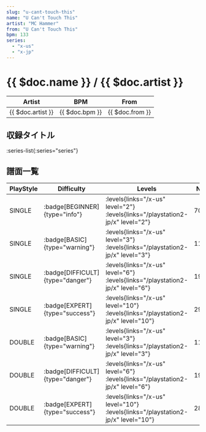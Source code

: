 ```yaml
---
slug: "u-cant-touch-this"
name: "U Can't Touch This"
artist: "MC Hammer"
from: "U Can't Touch This"
bpm: 133
series:
  - "x-us"
  - "x-jp"
---
```


# {{ $doc.name }} / {{ $doc.artist }}

|Artist|BPM|From|
|------|---|----|
|{{ $doc.artist }}|{{ $doc.bpm }}|{{ $doc.from }}|

## 収録タイトル

:series-list{:series="series"}

## 譜面一覧

|PlayStyle|Difficulty|Levels|Notes|Movie|
|---------|----------|------|-----|-----|
|SINGLE| :badge[BEGINNER]{type="info"}| :levels{links="/x-us" level="2"}  :levels{links="/playstation2-jp/x" level="2"}|70/0||
|SINGLE| :badge[BASIC]{type="warning"}| :levels{links="/x-us" level="3"}  :levels{links="/playstation2-jp/x" level="3"}|118/2||
|SINGLE| :badge[DIFFICULT]{type="danger"}| :levels{links="/x-us" level="6"}  :levels{links="/playstation2-jp/x" level="6"}|193/9||
|SINGLE| :badge[EXPERT]{type="success"}| :levels{links="/x-us" level="10"}  :levels{links="/playstation2-jp/x" level="10"}|299/25||
|DOUBLE| :badge[BASIC]{type="warning"}| :levels{links="/x-us" level="3"}  :levels{links="/playstation2-jp/x" level="3"}|115/2||
|DOUBLE| :badge[DIFFICULT]{type="danger"}| :levels{links="/x-us" level="6"}  :levels{links="/playstation2-jp/x" level="6"}|192/0||
|DOUBLE| :badge[EXPERT]{type="success"}| :levels{links="/x-us" level="10"}  :levels{links="/playstation2-jp/x" level="10"}|285/17||
